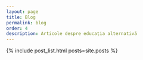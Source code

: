```yaml
---
layout: page
title: Blog
permalink: blog
order: 4
description: Articole despre educația alternativă
---
```


{% include post_list.html posts=site.posts %}
